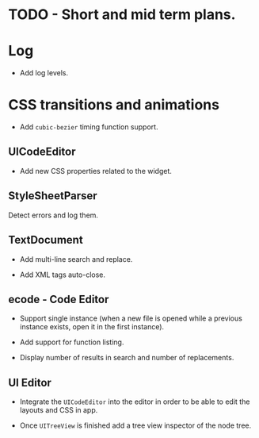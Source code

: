 
# TODO - Short and mid term plans.

# Log

* Add log levels.

# CSS transitions and animations

* Add `cubic-bezier` timing function support.

## UICodeEditor

* Add new CSS properties related to the widget.

## StyleSheetParser

Detect errors and log them.

## TextDocument

* Add multi-line search and replace.

* Add XML tags auto-close.

## ecode - Code Editor

* Support single instance (when a new file is opened while a previous instance exists, open it in the first instance).

* Add support for function listing.

* Display number of results in search and number of replacements.

## UI Editor

* Integrate the `UICodeEditor` into the editor in order to be able to edit the layouts and CSS in app.

* Once `UITreeView` is finished add a tree view inspector of the node tree.
